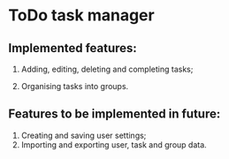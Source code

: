 # ToDo task manager
## Implemented features:
1. Adding, editing, deleting and completing tasks;



2. Organising tasks into groups.

## Features to be implemented in future:
1. Creating and saving user settings;
2. Importing and exporting user, task and group data.
